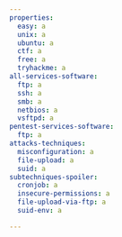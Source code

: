 ```yaml
---
properties:
  easy: a
  unix: a
  ubuntu: a
  ctf: a
  free: a
  tryhackme: a
all-services-software:
  ftp: a
  ssh: a
  smb: a
  netbios: a
  vsftpd: a
pentest-services-software:
  ftp: a
attacks-techniques:
  misconfiguration: a
  file-upload: a
  suid: a
subtechniques-spoiler:
  cronjob: a
  insecure-permissions: a
  file-upload-via-ftp: a
  suid-env: a

---
```


